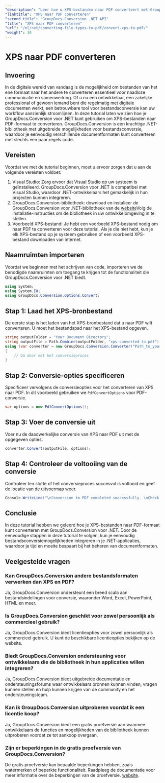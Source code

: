 ```yaml
---
"description": "Leer hoe u XPS-bestanden naar PDF converteert met GroupDocs.Conversion voor .NET. Eenvoudige stappen voor naadloze conversie van documentformaten."
"linktitle": "XPS naar PDF converteren"
"second_title": "GroupDocs.Conversion .NET API"
"title": "XPS naar PDF converteren"
"url": "/nl/net/converting-file-types-to-pdf/convert-xps-to-pdf/"
"weight": 30
---
```


# XPS naar PDF converteren


## Invoering
In de digitale wereld van vandaag is de mogelijkheid om bestanden van het ene formaat naar het andere te converteren essentieel voor naadloze communicatie en samenwerking. Of u nu een ontwikkelaar, een zakelijke professional of gewoon iemand bent die regelmatig met digitale documenten werkt, een betrouwbare tool voor bestandsconversie kan uw workflow aanzienlijk stroomlijnen.
In deze tutorial laten we zien hoe je GroupDocs.Conversion voor .NET kunt gebruiken om XPS-bestanden naar PDF-formaat te converteren. GroupDocs.Conversion is een krachtige .NET-bibliotheek met uitgebreide mogelijkheden voor bestandsconversie, waardoor je eenvoudig verschillende documentformaten kunt converteren met slechts een paar regels code.
## Vereisten
Voordat we met de tutorial beginnen, moet u ervoor zorgen dat u aan de volgende vereisten voldoet:
1. Visual Studio: Zorg ervoor dat Visual Studio op uw systeem is geïnstalleerd. GroupDocs.Conversion voor .NET is compatibel met Visual Studio, waardoor .NET-ontwikkelaars het gemakkelijk in hun projecten kunnen integreren.
2. GroupDocs.Conversion-bibliotheek: download en installeer de GroupDocs.Conversion voor .NET-bibliotheek van de [website](https://releases.groupdocs.com/conversion/net/)Volg de installatie-instructies om de bibliotheek in uw ontwikkelomgeving in te stellen.
3. Voorbeeld XPS-bestand: Je hebt een voorbeeld XPS-bestand nodig om naar PDF te converteren voor deze tutorial. Als je die niet hebt, kun je elk XPS-bestand op je systeem gebruiken of een voorbeeld XPS-bestand downloaden van internet.

## Naamruimten importeren
Voordat we beginnen met het schrijven van code, importeren we de benodigde naamruimten om toegang te krijgen tot de functionaliteit die GroupDocs.Conversion voor .NET biedt.
```csharp
using System;
using System.IO;
using GroupDocs.Conversion.Options.Convert;
```
## Stap 1: Laad het XPS-bronbestand
De eerste stap is het laden van het XPS-bronbestand dat u naar PDF wilt converteren. U moet het bestandspad naar het XPS-bestand opgeven.
```csharp
string outputFolder = "Your Document Directory";
string outputFile = Path.Combine(outputFolder, "xps-converted-to.pdf");
using (var converter = new GroupDocs.Conversion.Converter("Path_to_your_XPS_file"))
{
    // Ga door met het conversieproces
}
```
## Stap 2: Conversie-opties specificeren
Specificeer vervolgens de conversieopties voor het converteren van XPS naar PDF. In dit voorbeeld gebruiken we `PdfConvertOptions` voor PDF-conversie.
```csharp
var options = new PdfConvertOptions();
```
## Stap 3: Voer de conversie uit
Voer nu de daadwerkelijke conversie van XPS naar PDF uit met de opgegeven opties.
```csharp
converter.Convert(outputFile, options);
```
## Stap 4: Controleer de voltooiing van de conversie
Controleer ten slotte of het conversieproces succesvol is voltooid en geef de locatie van de uitvoermap weer.
```csharp
Console.WriteLine("\nConversion to PDF completed successfully. \nCheck output in {0}", outputFolder);
```

## Conclusie
In deze tutorial hebben we geleerd hoe je XPS-bestanden naar PDF-formaat kunt converteren met GroupDocs.Conversion voor .NET. Door de eenvoudige stappen in deze tutorial te volgen, kun je eenvoudig bestandsconversiemogelijkheden integreren in je .NET-applicaties, waardoor je tijd en moeite bespaart bij het beheren van documentformaten.
## Veelgestelde vragen
### Kan GroupDocs.Conversion andere bestandsformaten verwerken dan XPS en PDF?
Ja, GroupDocs.Conversion ondersteunt een breed scala aan bestandsindelingen voor conversie, waaronder Word, Excel, PowerPoint, HTML en meer.
### Is GroupDocs.Conversion geschikt voor zowel persoonlijk als commercieel gebruik?
Ja, GroupDocs.Conversion biedt licentieopties voor zowel persoonlijk als commercieel gebruik. U kunt de beschikbare licentieopties bekijken op de website.
### Biedt GroupDocs.Conversion ondersteuning voor ontwikkelaars die de bibliotheek in hun applicaties willen integreren?
Ja, GroupDocs.Conversion biedt uitgebreide documentatie en ondersteuningsforums waar ontwikkelaars bronnen kunnen vinden, vragen kunnen stellen en hulp kunnen krijgen van de community en het ondersteuningsteam.
### Kan ik GroupDocs.Conversion uitproberen voordat ik een licentie koop?
Ja, GroupDocs.Conversion biedt een gratis proefversie aan waarmee ontwikkelaars de functies en mogelijkheden van de bibliotheek kunnen uitproberen voordat ze tot aankoop overgaan.
### Zijn er beperkingen in de gratis proefversie van GroupDocs.Conversion?
De gratis proefversie kan bepaalde beperkingen hebben, zoals watermerken of beperkte functionaliteit. Raadpleeg de documentatie voor meer informatie over de beperkingen van de proefversie. [website](https://releases.groupdocs.com/conversion/net/).